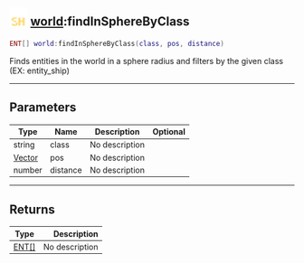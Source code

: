 ## <img src="../../.gitbook/assets/shared.png" width="32" height="32" /> [world](../world/README.md):findInSphereByClass

```lua
ENT[] world:findInSphereByClass(class, pos, distance)
```

Finds entities in the world in a sphere radius and filters by the given class (EX: entity_ship)<br>

-----------------
## Parameters

| Type   | Name | Description | Optional |
| ------ | ---- | ----------- | -------: |
| string | class | No description |  |
| [Vector](../vector/README.md) | pos | No description |  |
| number | distance | No description |  |

-----------------
## Returns

| Type   | Description |
| ------ | ----------: |
| [ENT[]](../ent[]/README.md) | No description |
